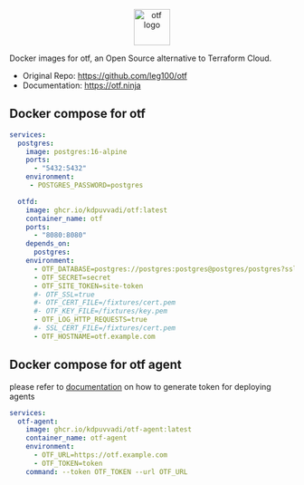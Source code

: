 <p align="center">
  <a href="https://github.com/leg100/otf"><img alt="otf logo" height="64" src="https://docs.otf.ninja/latest/images/logo.svg">
  </a>
</p>

Docker images for otf, an Open Source alternative to Terraform Cloud. 

- Original Repo: https://github.com/leg100/otf
- Documentation: https://otf.ninja

## Docker compose for otf

```yaml
services:
  postgres:
    image: postgres:16-alpine
    ports:
      - "5432:5432"
    environment:
     - POSTGRES_PASSWORD=postgres

  otfd:
    image: ghcr.io/kdpuvvadi/otf:latest
    container_name: otf
    ports:
      - "8080:8080"
    depends_on:
      postgres:
    environment:
      - OTF_DATABASE=postgres://postgres:postgres@postgres/postgres?sslmode=disable
      - OTF_SECRET=secret
      - OTF_SITE_TOKEN=site-token
      #- OTF_SSL=true
      #- OTF_CERT_FILE=/fixtures/cert.pem
      #- OTF_KEY_FILE=/fixtures/key.pem
      - OTF_LOG_HTTP_REQUESTS=true
      #- SSL_CERT_FILE=/fixtures/cert.pem
      - OTF_HOSTNAME=otf.example.com
```

## Docker compose for otf agent

please refer to [documentation](https://docs.otf.ninja/latest/agents/#walkthrough-pool-agents) on how to generate token for deploying agents

```yaml
services:
  otf-agent:
    image: ghcr.io/kdpuvvadi/otf-agent:latest
    container_name: otf-agent
    environment:
      - OTF_URL=https://otf.example.com
      - OTF_TOKEN=token
    command: --token OTF_TOKEN --url OTF_URL
```
